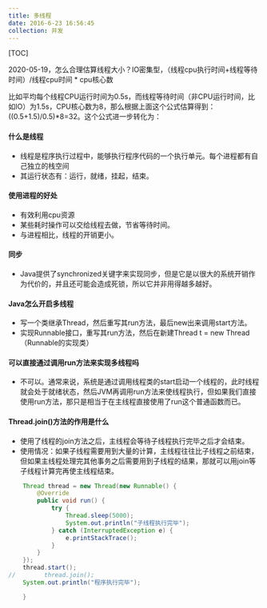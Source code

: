 ```yaml
---
title: 多线程
date: 2016-6-23 16:56:45
collection: 并发
---
```


[TOC]

2020-05-19，怎么合理估算线程大小？IO密集型，（线程cpu执行时间+线程等待时间）/线程cpu时间 * cpu核心数

比如平均每个线程CPU运行时间为0.5s，而线程等待时间（非CPU运行时间，比如IO）为1.5s，CPU核心数为8，那么根据上面这个公式估算得到：((0.5+1.5)/0.5)*8=32。这个公式进一步转化为：

#### 什么是线程

* 线程是程序执行过程中，能够执行程序代码的一个执行单元。每个进程都有自己独立的栈空间
* 其运行状态有：运行，就绪，挂起，结束。

#### 使用进程的好处

* 有效利用cpu资源
* 某些耗时操作可以交给线程去做，节省等待时间。
* 与进程相比，线程的开销更小。

#### 同步

* Java提供了synchronized关键字来实现同步，但是它是以很大的系统开销作为代价的，并且还可能会造成死锁，所以它并非用得越多越好。

#### Java怎么开启多线程

* 写一个类继承Thread，然后重写其run方法，最后new出来调用start方法。
* 实现Runnable接口，重写其run方法，然后在新建Thread t = new Thread（Runnable的实现类）

#### 可以直接通过调用run方法来实现多线程吗

* 不可以。通常来说，系统是通过调用线程类的start启动一个线程的，此时线程就会处于就绪状态，然后JVM再调用run方法来使线程执行，但如果我们直接使用run方法，那只是相当于在主线程直接使用了run这个普通函数而已。

#### Thread.join()方法的作用是什么

* 使用了线程的join方法之后，主线程会等待子线程执行完毕之后才会结束。
* 使用情况：如果子线程需要用到大量的计算，主线程往往比子线程之前结束，但如果主线程处理完其他事务之后需要用到子线程的结果，那就可以用join等子线程计算完再使主线程结束。

```java
    Thread thread = new Thread(new Runnable() {
        @Override
        public void run() {
            try {
                Thread.sleep(5000);
                System.out.println("子线程执行完毕");
            } catch (InterruptedException e) {
                e.printStackTrace();
            }
        }
    });
    thread.start();
//        thread.join();
    System.out.println("程序执行完毕");

    }
```
